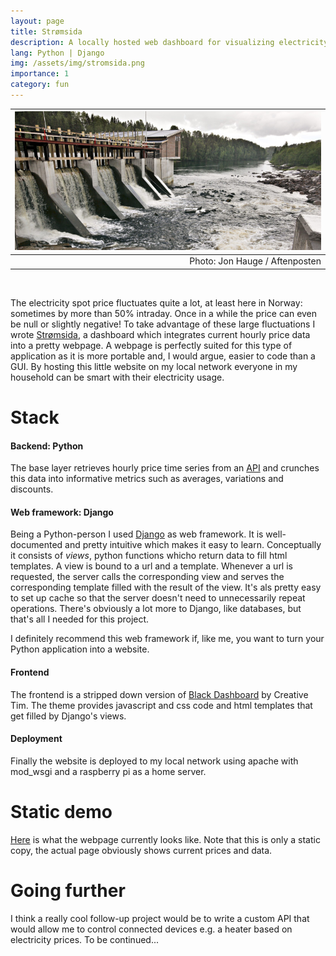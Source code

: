 ```yaml
---
layout: page
title: Strømsida
description: A locally hosted web dashboard for visualizing electricity spot price data
lang: Python | Django
img: /assets/img/stromsida.png
importance: 1
category: fun
---
```


|![](/assets/img/vannkraft.jpg)|
|--:|
|Photo: Jon Hauge / Aftenposten|

 

The electricity spot price fluctuates quite a lot, at least here in Norway: sometimes by more than 50% intraday. Once in a while the price can even be null or slightly negative! To take advantage of these large fluctuations I wrote [Strømsida](demo), a dashboard which integrates current hourly price data into a pretty webpage. A webpage is perfectly suited for this type of application as it is more portable and, I would argue, easier to code than a GUI. By hosting this little website on my local network everyone in my household can be smart with their electricity usage. 


# Stack

#### Backend: Python

The base layer retrieves hourly price time series from an [API](https://www.hvakosterstrommen.no/) and crunches this data into informative metrics such as averages, variations and discounts. 

#### Web framework: Django

Being a Python-person I used [Django](https://www.djangoproject.com/start/overview/) as web framework. It is well-documented and pretty intuitive which makes it easy to learn. Conceptually it consists of *views*, python functions whicho return data to fill html templates. A view is bound to a url and a template. Whenever a url is requested, the server calls the corresponding view and serves the corresponding template filled with the result of the view. It's als pretty easy to set up cache so that the server doesn't need to unnecessarily repeat operations. There's obviously a lot more to Django, like databases, but that's all I needed for this project. 

I definitely recommend this web framework if, like me, you want to turn your Python application into a website. 

#### Frontend

The frontend is a stripped down version of [Black Dashboard](https://github.com/creativetimofficial/black-dashboard-django/) by Creative Tim. The theme provides javascript and css code and html templates that get filled by Django's views.

#### Deployment
Finally the website is deployed to my local network using apache with mod_wsgi and a raspberry pi as a home server.

# Static demo

[Here](demo) is what the webpage currently looks like. Note that this is only a static copy, the actual page obviously shows current prices and data.

# Going further

I think a really cool follow-up project would be to write a custom API that would allow me to control connected devices e.g. a heater based on electricity prices. To be continued...
